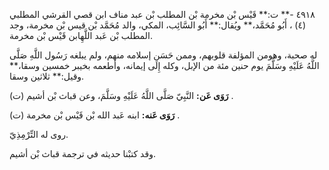 ٤٩١٨ -** ت:** قَيْس بْن مخرمة بْن المطلب بْن عبد مناف ابن قصي القرشي المطلبي (٤) ، أَبُو مُحَمَّد،** ويُقال:** أَبُو السَّائِب، المكي، والد مُحَمَّد بْن قيس بْن مخرمة، وجد المطلب بْن عَبد اللَّهِابن قَيْس بْن مخرمة.

له صحبة، وهومن المؤلفة قلوبهم، وممن حَسَن إسلامه منهم، ولم يبلغه رَسُول اللَّهِ صَلَّى اللَّهُ عَلَيْهِ وسَلَّمَ يوم حنين مئة من الإبل، وكله إِلَى إيمانه، وأطعمه بخيبر خمسين وسقا،** وقيل:** ثلاثين وسقا.

**رَوَى عَن:** النَّبِيّ صَلَّى اللَّهُ عَلَيْهِ وسَلَّمَ، وعن قباث بْن أشيم (ت) .

**رَوَى عَنه:** ابنه عَبد الله بْن قَيْس بْن مخرمة (ت) .

روى له التِّرْمِذِيّ.

وقد كتبْنا حديثه في ترجمة قباث بْن أشيم.